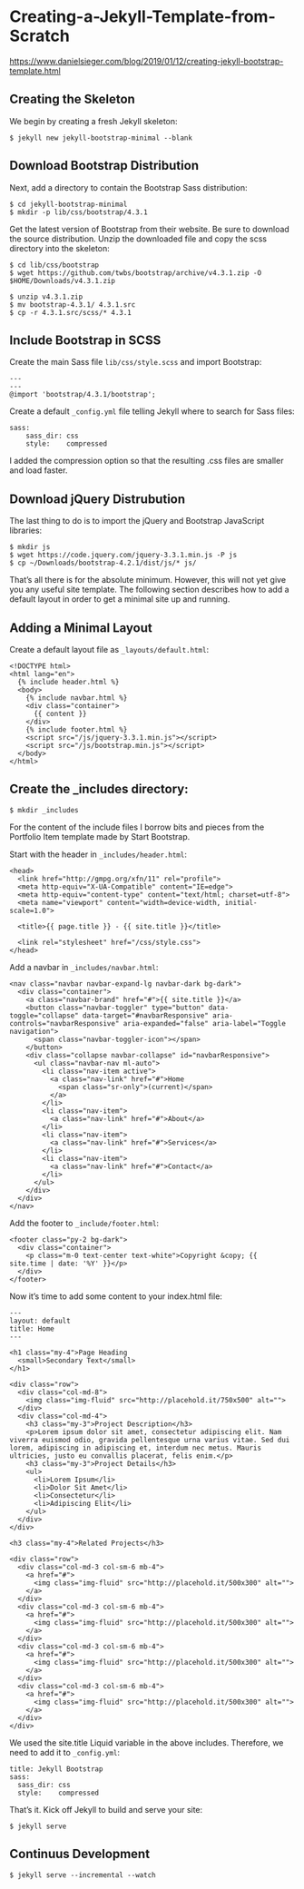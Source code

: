 # Creating-a-Jekyll-Template-from-Scratch


https://www.danielsieger.com/blog/2019/01/12/creating-jekyll-bootstrap-template.html

## Creating the Skeleton
We begin by creating a fresh Jekyll skeleton:

    $ jekyll new jekyll-bootstrap-minimal --blank

## Download Bootstrap Distribution

Next, add a directory to contain the Bootstrap Sass distribution:

    $ cd jekyll-bootstrap-minimal
    $ mkdir -p lib/css/bootstrap/4.3.1

Get the latest version of Bootstrap from their website. Be sure to download the source distribution. Unzip the downloaded file and copy the scss directory into the skeleton:

    $ cd lib/css/bootstrap
    $ wget https://github.com/twbs/bootstrap/archive/v4.3.1.zip -O $HOME/Downloads/v4.3.1.zip
    
    $ unzip v4.3.1.zip
    $ mv bootstrap-4.3.1/ 4.3.1.src
    $ cp -r 4.3.1.src/scss/* 4.3.1

## Include Bootstrap in SCSS 

Create the main Sass file ```lib/css/style.scss``` and import Bootstrap:

    ---
    ---
    @import 'bootstrap/4.3.1/bootstrap';

Create a default ```_config.yml``` file telling Jekyll where to search for Sass files:

    sass:
        sass_dir: css
        style:    compressed

I added the compression option so that the resulting .css files are smaller and load faster.

## Download jQuery Distrubution

The last thing to do is to import the jQuery and Bootstrap JavaScript libraries:

    $ mkdir js
    $ wget https://code.jquery.com/jquery-3.3.1.min.js -P js
    $ cp ~/Downloads/bootstrap-4.2.1/dist/js/* js/

That’s all there is for the absolute minimum. However, this will not yet give you any useful site template. The following section describes how to add a default layout in order to get a minimal site up and running.

## Adding a Minimal Layout

Create a default layout file as ```_layouts/default.html```:

```
<!DOCTYPE html>
<html lang="en">
  {% include header.html %}
  <body>
    {% include navbar.html %}
    <div class="container">
      {{ content }}
    </div>
    {% include footer.html %}
    <script src="/js/jquery-3.3.1.min.js"></script>
    <script src="/js/bootstrap.min.js"></script>
  </body>
</html>
````

## Create the _includes directory:

    $ mkdir _includes

For the content of the include files I borrow bits and pieces from the Portfolio Item template made by Start Bootstrap.

Start with the header in ```_includes/header.html```:

```
<head>
  <link href="http://gmpg.org/xfn/11" rel="profile">
  <meta http-equiv="X-UA-Compatible" content="IE=edge">
  <meta http-equiv="content-type" content="text/html; charset=utf-8">
  <meta name="viewport" content="width=device-width, initial-scale=1.0">

  <title>{{ page.title }} - {{ site.title }}</title>

  <link rel="stylesheet" href="/css/style.css">
</head>
````

Add a navbar in ```_includes/navbar.html```:

```
<nav class="navbar navbar-expand-lg navbar-dark bg-dark">
  <div class="container">
    <a class="navbar-brand" href="#">{{ site.title }}</a>
    <button class="navbar-toggler" type="button" data-toggle="collapse" data-target="#navbarResponsive" aria-controls="navbarResponsive" aria-expanded="false" aria-label="Toggle navigation">
      <span class="navbar-toggler-icon"></span>
    </button>
    <div class="collapse navbar-collapse" id="navbarResponsive">
      <ul class="navbar-nav ml-auto">
        <li class="nav-item active">
          <a class="nav-link" href="#">Home
            <span class="sr-only">(current)</span>
          </a>
        </li>
        <li class="nav-item">
          <a class="nav-link" href="#">About</a>
        </li>
        <li class="nav-item">
          <a class="nav-link" href="#">Services</a>
        </li>
        <li class="nav-item">
          <a class="nav-link" href="#">Contact</a>
        </li>
      </ul>
    </div>
  </div>
</nav>
````

Add the footer to ```_include/footer.html```:

```
<footer class="py-2 bg-dark">
  <div class="container">
    <p class="m-0 text-center text-white">Copyright &copy; {{ site.time | date: '%Y' }}</p>
  </div>
</footer>
````

Now it’s time to add some content to your index.html file:

```
---
layout: default
title: Home
---

<h1 class="my-4">Page Heading
  <small>Secondary Text</small>
</h1>

<div class="row">
  <div class="col-md-8">
    <img class="img-fluid" src="http://placehold.it/750x500" alt="">
  </div>
  <div class="col-md-4">
    <h3 class="my-3">Project Description</h3>
    <p>Lorem ipsum dolor sit amet, consectetur adipiscing elit. Nam viverra euismod odio, gravida pellentesque urna varius vitae. Sed dui lorem, adipiscing in adipiscing et, interdum nec metus. Mauris ultricies, justo eu convallis placerat, felis enim.</p>
    <h3 class="my-3">Project Details</h3>
    <ul>
      <li>Lorem Ipsum</li>
      <li>Dolor Sit Amet</li>
      <li>Consectetur</li>
      <li>Adipiscing Elit</li>
    </ul>
  </div>
</div>

<h3 class="my-4">Related Projects</h3>

<div class="row">
  <div class="col-md-3 col-sm-6 mb-4">
    <a href="#">
      <img class="img-fluid" src="http://placehold.it/500x300" alt="">
    </a>
  </div>
  <div class="col-md-3 col-sm-6 mb-4">
    <a href="#">
      <img class="img-fluid" src="http://placehold.it/500x300" alt="">
    </a>
  </div>
  <div class="col-md-3 col-sm-6 mb-4">
    <a href="#">
      <img class="img-fluid" src="http://placehold.it/500x300" alt="">
    </a>
  </div>
  <div class="col-md-3 col-sm-6 mb-4">
    <a href="#">
      <img class="img-fluid" src="http://placehold.it/500x300" alt="">
    </a>
  </div>
</div>
````

We used the site.title Liquid variable in the above includes. Therefore, we need to add it to ```_config.yml```:

```
title: Jekyll Bootstrap
sass:
  sass_dir: css
  style:    compressed
````

That’s it. Kick off Jekyll to build and serve your site:

    $ jekyll serve

## Continuus Development

    $ jekyll serve --incremental --watch